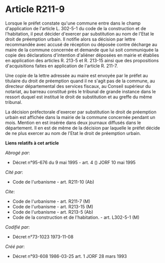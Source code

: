 # Article R211-9

Lorsque le préfet constate qu'une commune entre dans le champ d'application de l'article L. 302-5-1 du code de la
construction et de l'habitation, il peut décider d'exercer par substitution au nom de l'Etat le droit de préemption urbain.
Il notifie alors sa décision par lettre recommandée avec accusé de réception ou déposée contre décharge au maire de la
commune concernée et demande que lui soit communiquée la copie des déclarations d'intention d'aliéner déposées en mairie et
établies en application des articles R. 213-5 et R. 213-15 ainsi que des propositions d'acquisitions faites en application de
l'article R. 211-7.

Une copie de la lettre adressée au maire est envoyée par le préfet au titulaire du droit de préemption quand il ne s'agit pas
de la commune, au directeur départemental des services fiscaux, au Conseil supérieur du notariat, au barreau constitué près
le tribunal de grande instance dans le ressort duquel est institué le droit de substitution et au greffe du même tribunal.

La décision préfectorale d'exercer par substitution le droit de préemption urbain est affichée dans la mairie de la commune
concernée pendant un mois. Mention en est insérée dans deux journaux diffusés dans le département. Il en est de même de la
décision par laquelle le préfet décide de ne plus exercer au nom de l'Etat le droit de préemption urbain.

**Liens relatifs à cet article**

_Abrogé par_:

  - Décret n°95-676 du 9 mai 1995 - art. 4 () JORF 10 mai 1995

_Cité par_:

  - Code de l'urbanisme - art. R211-10 (Ab)

_Cite_:

  - Code de l'urbanisme - art. R211-7 (M)
  - Code de l'urbanisme - art. R213-15 (M)
  - Code de l'urbanisme - art. R213-5 (Ab)
  - Code de la construction et de l'habitation. - art. L302-5-1 (M)

_Codifié par_:

  - Décret n°73-1023 1973-11-08

_Créé par_:

  - Décret n°93-608 1986-03-25 art. 1 JORF 28 mars 1993
